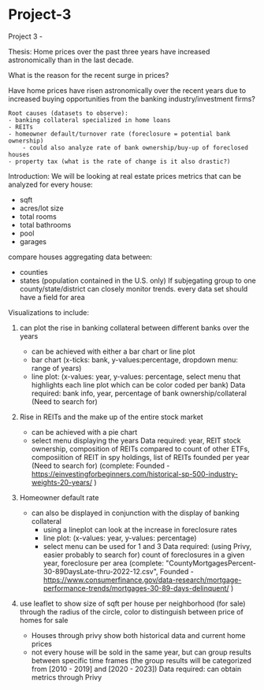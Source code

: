 # Project-3
Project 3 - 

Thesis: Home prices over the past three years have increased astronomically than in the last decade.

What is the reason for the recent surge in prices?

Have home prices have risen astronomically over the recent years due to increased buying opportunities from the banking industry/investment firms?

    Root causes (datasets to observe):
    - banking collateral specialized in home loans
    - REITs
    - homeowner default/turnover rate (foreclosure = potential bank ownership)
        - could also analyze rate of bank ownership/buy-up of foreclosed houses
    - property tax (what is the rate of change is it also drastic?)

Introduction:
We will be looking at real estate prices
metrics that can be analyzed for every house:
- sqft
- acres/lot size
- total rooms
- total bathrooms
- pool
- garages

compare houses aggregating data between:
- counties
- states (population contained in the U.S. only)
If subjegating group to one county/state/district can closely monitor trends. every data set should have a field for area

Visualizations to include:
1. can plot the rise in banking collateral between different banks over the years
    - can be achieved with either a bar chart or line plot
    - bar chart (x-ticks: bank, y-values:percentage, dropdown menu: range of years)
    - line plot: (x-values: year, y-values: percentage, select menu that highlights each line plot which can be color coded per bank)
    Data required: bank info, year, percentage of bank ownership/collateral (Need to search for)

2. Rise in REITs and the make up of the entire stock market
    - can be achieved with a pie chart
    - select menu displaying the years
    Data required: year, REIT stock ownership, composition of REITs compared to count of other ETFs, composiition of REIT in spy holdings, list of REITs founded per year (Need to search for)
    (complete:
    Founded - https://einvestingforbeginners.com/historical-sp-500-industry-weights-20-years/ )

    

3. Homeowner default rate
    - can also be displayed in conjunction with the display of banking collateral
        - using a lineplot can look at the increase in foreclosure rates
        - line plot: (x-values: year, y-values: percentage)
        - select menu can be used for 1 and 3
        Data required: (using Privy, easier probably to search for) count of foreclosures in a given year, foreclosure per area (complete: "CountyMortgagesPercent-30-89DaysLate-thru-2022-12.csv",
        Founded - https://www.consumerfinance.gov/data-research/mortgage-performance-trends/mortgages-30-89-days-delinquent/ )

4. use leaflet to show size of sqft per house per neighborhood (for sale) through  the radius of the circle, color to distinguish between price of homes for sale
    - Houses through privy show both historical data and current home prices
    - not every house will be sold in the same year, but can group results between specific time frames (the group results will be categorized from [2010 - 2019] and [2020 - 2023])
    Data required: can obtain metrics through Privy    

